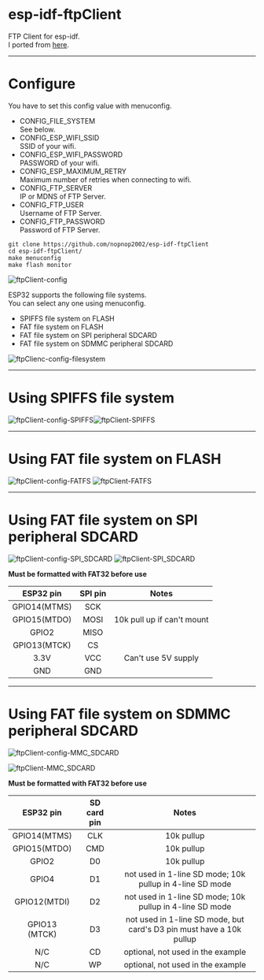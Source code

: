 # esp-idf-ftpClient
FTP Client for esp-idf.   
I ported from [here](https://github.com/JohnnyB1290/ESP32-FTP-Client).   

---

# Configure
You have to set this config value with menuconfig.   
- CONFIG_FILE_SYSTEM   
See below.
- CONFIG_ESP_WIFI_SSID   
SSID of your wifi.
- CONFIG_ESP_WIFI_PASSWORD   
PASSWORD of your wifi.
- CONFIG_ESP_MAXIMUM_RETRY   
Maximum number of retries when connecting to wifi.
- CONFIG_FTP_SERVER   
IP or MDNS of FTP Server.
- CONFIG_FTP_USER   
Username of FTP Server.
- CONFIG_FTP_PASSWORD   
Password of FTP Server.

```
git clone https://github.com/nopnop2002/esp-idf-ftpClient
cd esp-idf-ftpClient/
make menuconfig
make flash monitor
```

![ftpClient-config](https://user-images.githubusercontent.com/6020549/65889407-2b489c80-e3dc-11e9-9e6c-acae8f69880f.jpg)

ESP32 supports the following file systems.   
You can select any one using menuconfig.   
- SPIFFS file system on FLASH   
- FAT file system on FLASH   
- FAT file system on SPI peripheral SDCARD   
- FAT file system on SDMMC peripheral SDCARD   

![ftpClienc-config-filesystem](https://user-images.githubusercontent.com/6020549/65959000-c2b8f880-e48b-11e9-99d2-7cdf1cd7efc8.jpg)

---

# Using SPIFFS file system

![ftpClient-config-SPIFFS](https://user-images.githubusercontent.com/6020549/65889414-2f74ba00-e3dc-11e9-9358-91db0a9f536a.jpg)![ftpClient-SPIFFS](https://user-images.githubusercontent.com/6020549/65889527-5fbc5880-e3dc-11e9-96be-123e43268388.jpg)

---

# Using FAT file system on FLASH

![ftpClient-config-FATFS](https://user-images.githubusercontent.com/6020549/65889428-326faa80-e3dc-11e9-9aca-6d37030ddf47.jpg)
![ftpClient-FATFS](https://user-images.githubusercontent.com/6020549/65889548-64810c80-e3dc-11e9-96e0-8207b9d3fe9e.jpg)

---

# Using FAT file system on SPI peripheral SDCARD

![ftpClient-config-SPI_SDCARD](https://user-images.githubusercontent.com/6020549/65959025-dd8b6d00-e48b-11e9-9f79-6a4aa50c07b3.jpg)
![ftpClient-SPI_SDCARD](https://user-images.githubusercontent.com/6020549/65959028-e2502100-e48b-11e9-8da4-79bbb0c0a8ec.jpg)

__Must be formatted with FAT32 before use__

|ESP32 pin|SPI pin|Notes|
|:-:|:-:|:-:|
|GPIO14(MTMS)|SCK||
|GPIO15(MTDO)|MOSI|10k pull up if can't mount|
|GPIO2|MISO||
|GPIO13(MTCK)|CS|| 
|3.3V|VCC|Can't use 5V supply|
|GND|GND||

---

# Using FAT file system on SDMMC peripheral SDCARD

![ftpClient-config-MMC_SDCARD](https://user-images.githubusercontent.com/6020549/65959060-f3009700-e48b-11e9-8fa8-d3f9572e7c08.jpg)

![ftpClient-MMC_SDCARD](https://user-images.githubusercontent.com/6020549/65959066-f72cb480-e48b-11e9-96df-a7cc0dbdba32.jpg)

__Must be formatted with FAT32 before use__

|ESP32 pin|SD card pin|Notes|
|:-:|:-:|:-:|
|GPIO14(MTMS)|CLK|10k pullup|
|GPIO15(MTDO)|CMD|10k pullup|
|GPIO2|D0|10k pullup|
|GPIO4|D1|not used in 1-line SD mode; 10k pullup in 4-line SD mode|
|GPIO12(MTDI)|D2|not used in 1-line SD mode; 10k pullup in 4-line SD mode|
|GPIO13 (MTCK)|D3|not used in 1-line SD mode, but card's D3 pin must have a 10k pullup
|N/C|CD|optional, not used in the example|
|N/C|WP|optional, not used in the example|

